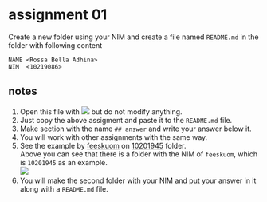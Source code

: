 # assignment 01
Create a new folder using your NIM and create a file named `README.md` in the folder with following content

```
NAME <Rossa Bella Adhina>
NIM  <10219086>
```

## notes
1. Open this file with ![](edit-file-button.png) but do not modify anything.
2. Just copy the above assigment and paste it to the `README.md` file.
3. Make section with the name `## answer` and write your answer below it. 
4. You will work with other assignments with the same way.
5. See the example by [feeskuom](https://github.com/feeskoum) on [10201945](10201945) folder. \
  Above you can see that there is a folder with the NIM of `feeskuom`, which is `10201945` as an example. \
  ![](answer-folders.png)
6. You will make the second folder with your NIM and put your answer in it along with a `README.md` file.
